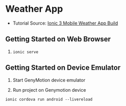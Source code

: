 # Weather App

- Tutorial Source: [Ionic 3 Mobile Weather App Build](https://youtu.be/qs2n_poLarc)

## Getting Started on Web Browser

1. `ionic serve`

## Getting Started on Device Emulator

1. Start GenyMotion device emulator

2. Run project on Genymotion device

`ionic cordova run android --livereload`